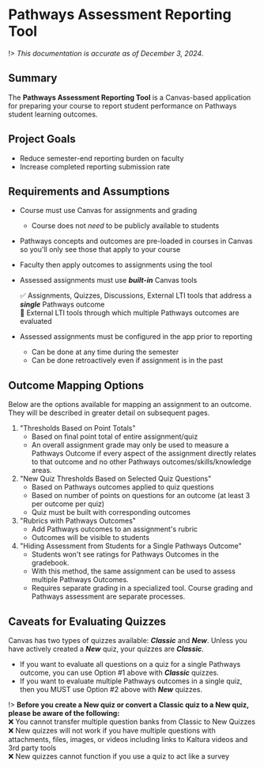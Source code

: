 # Pathways Assessment Reporting Tool

!> *This documentation is accurate as of December 3, 2024*.

## Summary

The **Pathways Assessment Reporting Tool** is a Canvas-based application for preparing your course to report student performance on Pathways student learning outcomes.

## Project Goals

- Reduce semester-end reporting burden on faculty
- Increase completed reporting submission rate

## Requirements and Assumptions

- Course must use Canvas for assignments and grading
  - Course does not *need* to be publicly available to students
- Pathways concepts and outcomes are pre-loaded in courses in Canvas so you'll only see those that apply to your course

- Faculty then apply outcomes to assignments using the tool

- Assessed assignments must use ***built-in*** Canvas tools

  :white_check_mark: Assignments, Quizzes, Discussions, External LTI tools that address a ***single*** Pathways outcome  
  :no_entry_sign: External LTI tools through which multiple Pathways outcomes are evaluated
- Assessed assignments must be configured in the app prior to reporting
  - Can be done at any time during the semester
  - Can be done retroactively even if assignment is in the past

## Outcome Mapping Options
 
Below are the options available for mapping an assignment to an outcome. They will be described in greater detail on subsequent pages.

1. "Thresholds Based on Point Totals"
    - Based on final point total of entire assignment/quiz
    - An overall assignment grade may only be used to measure a Pathways Outcome if every aspect of the assignment directly relates to that outcome and no other Pathways outcomes/skills/knowledge areas.
2. "New Quiz Thresholds Based on Selected Quiz Questions"
    - Based on Pathways outcomes applied to quiz questions
    - Based on number of points on questions for an outcome (at least 3 per outcome per quiz)
    - Quiz must be built with corresponding outcomes
3. "Rubrics with Pathways Outcomes"
    - Add Pathways outcomes to an assignment's rubric
    - Outcomes will be visible to students
4. "Hiding Assessment from Students for a Single Pathways Outcome"
    - Students won't see ratings for Pathways Outcomes in the gradebook.
    - With this method, the same assignment can be used to assess multiple Pathways Outcomes.
    - Requires separate grading in a specialized tool. Course grading and Pathways assessment are separate processes.

## Caveats for Evaluating Quizzes

Canvas has two types of quizzes available: ***Classic*** and ***New***. Unless you have actively created a ***New*** quiz, your quizzes are ***Classic***.

- If you want to evaluate all questions on a quiz for a single Pathways outcome, you can use Option #1 above with ***Classic*** quizzes.
- If you want to evaluate multiple Pathways outcomes in a single quiz, then you MUST use Option #2 above with ***New*** quizzes.

!> **Before you create a New quiz or convert a Classic quiz to a New quiz, please be aware of the following:**  
 :x: You cannot transfer multiple question banks from Classic to New Quizzes  
 :x: New quizzes will not work if you have multiple questions with attachments, files, images, or videos including links to Kaltura videos and 3rd party tools  
 :x: New quizzes cannot function if you use a quiz to act like a survey

